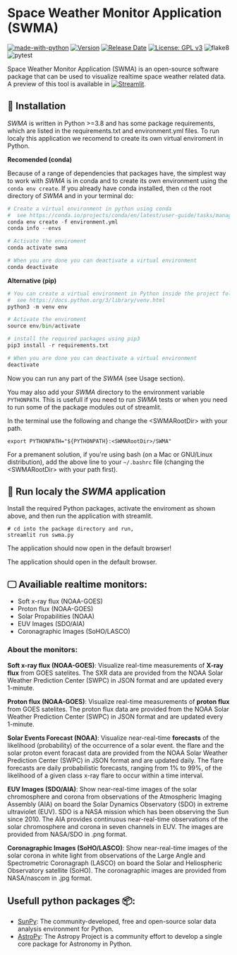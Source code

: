 # Space Weather Monitor Application (SWMA)

[![made-with-python](https://img.shields.io/badge/Made%20with-Python-1f425f.svg)](https://www.python.org/)
[![Version](https://img.shields.io/github/v/release/AthKouloumvakos/swma)](https://github.com/AthKouloumvakos/swma/releases)
[![Release Date](https://img.shields.io/github/release-date/AthKouloumvakos/swma)](https://github.com/AthKouloumvakos/swma/releases)
[![License: GPL v3](https://img.shields.io/badge/License-GPL%20v3-blue.svg)](https://www.gnu.org/licenses/gpl-3.0)
![flake8](https://github.com/AthKouloumvakos/swma/actions/workflows/flake8.yml/badge.svg)
![pytest](https://github.com/AthKouloumvakos/swma/actions/workflows/pytest.yml/badge.svg)

Space Weather Monitor Application (SWMA) is an open-source software package that can be used to visualize realtime space weather related data. A preview of this tool is available in [![Streamlit](https://static.streamlit.io/badges/streamlit_badge_black_white.svg)](https://swma-tool.streamlitapp.com).

## 💾 Installation

_SWMA_ is written in Python >=3.8 and has some package requirements, which are listed in the requirements.txt and environment.yml files.
To run localy this application we recomend to create its own virtual enviroment in Python.

**Recomended (conda)**

Because of a range of dependencies that packages have, the simplest way to work with _SWMA_
is in conda and to create its own environment using the ```conda env create```.
If you already have conda installed, then ```cd``` the root directory of _SWMA_ and in your terminal do:

```python
# Create a virtual environment in python using conda
#  see https://conda.io/projects/conda/en/latest/user-guide/tasks/manage-environments.html
conda env create -f environment.yml
conda info --envs

# Activate the enviroment
conda activate swma

# When you are done you can deactivate a virtual environment
conda deactivate
```

**Alternative (pip)**

```python
# You can create a virtual environment in Python inside the project folder.
#  see https://docs.python.org/3/library/venv.html
python3 -m venv env

# Activate the enviroment
source env/bin/activate

# install the required packages using pip3
pip3 install -r requirements.txt

# When you are done you can deactivate a virtual environment
deactivate
```

Now you can run any part of the _SWMA_ (see Usage section).

You may also add your _SWMA_ directory to the environment variable ```PYTHONPATH```. This is usefull if you need to run _SWMA_ tests or when you need to run some of the package modules out of streamlit.

In the terminal use the following and change the \<SWMARootDir\> with your path.

```
export PYTHONPATH="${PYTHONPATH}:<SWMARootDir>/SWMA"
```

For a premanent solution, if you're using bash (on a Mac or GNU/Linux distribution), add the above line to your ```~/.bashrc``` file (changing the \<SWMARootDir\> with your path first).

## 🐾 Run localy the _SWMA_ application

Install the required Python packages, activate the enviroment as shown above, and then run the application with streamlit.
```
# cd into the package directory and run,
streamlit run swma.py
```
The application should now open in the default browser!

The application should  open in the default browser.

## 🖵 Availiable realtime monitors:

- Soft x-ray flux (NOAA-GOES)
- Proton flux (NOAA-GOES)
- Solar Propabilities (NOAA)
- EUV Images (SDO/AIA)
- Coronagraphic Images (SoHO/LASCO)

### About the monitors:

**Soft x-ray flux (NOAA-GOES)**: Visualize real-time measurements of **X-ray flux** from GOES satelites. The SXR data are provided from the NOAA Solar Weather Prediction Center (SWPC) in JSON format and are updated every 1-minute.

**Proton flux (NOAA-GOES)**: Visualize real-time measurements of **proton flux** from GOES satelites. The proton flux data are provided from the NOAA Solar Weather Prediction Center (SWPC) in JSON format and are updated every 1-minute.

**Solar Events Forecast (NOAA)**: Visualize near-real-time **forecasts** of the likelihood (probability) of the occurrence of a solar event. the flare and the solar proton event foracast data are provided from the NOAA Solar Weather Prediction Center (SWPC) in JSON format and are updated daily. The flare forecasts are daily probabilistic forecasts, ranging from 1% to 99%, of the likelihood of a given class x-ray flare to occur within a time interval.

**EUV Images (SDO/AIA)**: Show near-real-time images of the solar chromosphere and corona from observations of the Atmospheric Imaging Assembly (AIA) on board the Solar Dynamics Observatory (SDO) in extreme ultraviolet (EUV). SDO is a NASA mission which has been observing the Sun since 2010. The AIA provides continuous near-real-time observations of the solar chromosphere and corona in seven channels in EUV. The images are provided from NASA/SDO in .png format.

**Coronagraphic Images (SoHO/LASCO)**: Show near-real-time images of the solar corona in white light from observations of the Large Angle and Spectrometric Coronagraph (LASCO) on board the Solar and Heliospheric Observatory satellite (SoHO). The coronagraphic images are provided from NASA/nascom in .jpg format.

## Usefull python packages 📦:

- [SunPy](https://sunpy.org/): The community-developed, free and open-source solar data analysis environment for Python.
- [AstroPy](https://www.astropy.org/): The Astropy Project is a community effort to develop a single core package for Astronomy in Python.

